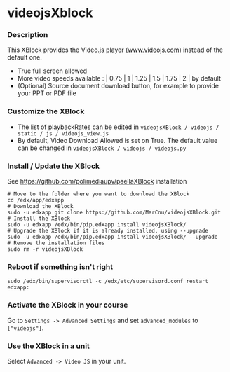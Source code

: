 videojsXblock
=========

### Description ###

This XBlock provides the Video.js player (www.videojs.com) instead of the default one.

- True full screen allowed
- More video speeds available : | 0.75 | 1 | 1.25 | 1.5 | 1.75 | 2 | by default
- (Optional) Source document download button, for example to provide your PPT or PDF file

### Customize the XBlock ###

- The list of playbackRates can be edited in `videojsXBlock / videojs / static / js / videojs_view.js`
- By default, Video Download Allowed is set on True. The default value can  be changed in `videojsXBlock / videojs / videojs.py`

### Install / Update the XBlock ###
See https://github.com/polimediaupv/paellaXBlock installation

    # Move to the folder where you want to download the XBlock
    cd /edx/app/edxapp
    # Download the XBlock
    sudo -u edxapp git clone https://github.com/MarCnu/videojsXBlock.git
    # Install the XBlock
    sudo -u edxapp /edx/bin/pip.edxapp install videojsXBlock/
    # Upgrade the XBlock if it is already installed, using --upgrade
    sudo -u edxapp /edx/bin/pip.edxapp install videojsXBlock/ --upgrade
    # Remove the installation files
    sudo rm -r videojsXBlock

### Reboot if something isn't right ###

    sudo /edx/bin/supervisorctl -c /edx/etc/supervisord.conf restart edxapp:

### Activate the XBlock in your course ###
Go to `Settings -> Advanced Settings` and set `advanced_modules` to `["videojs"]`.

### Use the XBlock in a unit ###
Select `Advanced -> Video JS` in your unit.
